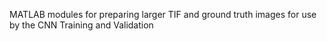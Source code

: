 MATLAB modules for preparing larger TIF and ground truth images for use by the CNN Training and Validation
